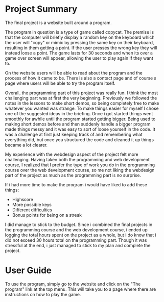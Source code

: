 
# Project Summary
The final project is a website built around a program.

The program in question is a type of game called copycat. The premise is that the computer will briefly display a random key on the keyboard which the user will "copy" or mimic by pressing the same key on their keyboard, resulting in them getting a point. If the user presses the wrong key they will instead loose a point. The game lasts for 30 seconds and when its over a game over screen will appear, allowing the user to play again if they want to.

On the website users will be able to read about the program and the process of how it came to be. There is also a contact page and of course a page where users will be able to try the program itself.

Overall, the programming part of this project was really fun. I think the most challenging part was at first the very beginning. Previously we followed the notes in the lessons to make short demos, so being completely free to make whatever you wanted was strange. To make things easier for myself I chose one of the suggested ideas in the briefing. Once i got started things went smoothly for awhile until the program started getting bigger. Being used to making short demos before and then suddenly handle a bigger program made things messy and it was easy to sort of loose yourself in the code. It was a challenge at first just keeping track of and remembering what everything did, but once you structured the code and cleaned it up things became a lot clearer.

My experience with the webdesign aspect of the project felt more challenging. Having taken both the programming and web development course, I realized that I prefer the type of work you do in the programming course over the web development course, so me not liking the webdesign part of the project as much as the programming part is no surprise. 

If i had more time to make the program i would have liked to add these things:
* Highscore
* More possible keys
* Different difficulties
* Bonus points for being on a streak

I did manage to stick to the budget. Since i combined the final projects in the programming course and the web development course, i ended up logging the total hours spent on the project as a whole, but i do know that i did not exceed 30 hours total on the programming part. Though it was stressful at the end, i just managed to stick to my plan and complete the project.

# User Guide
To use the program, simply go to the website and click on the "The program" link at the top menu. This will take you to a page where there are instructions on how to play the game. 
